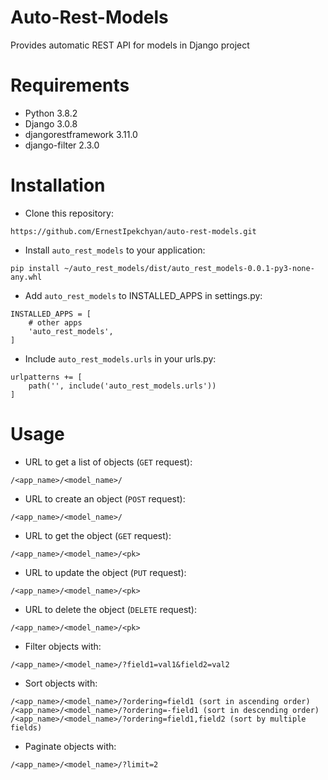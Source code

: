 # Auto-Rest-Models
Provides automatic REST API for models in Django project

# Requirements
- Python 3.8.2
- Django 3.0.8
- djangorestframework 3.11.0
- django-filter 2.3.0

# Installation
- Clone this repository:

```
https://github.com/ErnestIpekchyan/auto-rest-models.git
```

- Install `auto_rest_models` to your application:

```
pip install ~/auto_rest_models/dist/auto_rest_models-0.0.1-py3-none-any.whl
```

- Add `auto_rest_models` to INSTALLED_APPS in settings.py:

```
INSTALLED_APPS = [
    # other apps
    'auto_rest_models',
]
```

- Include `auto_rest_models.urls` in your urls.py:

```
urlpatterns += [
    path('', include('auto_rest_models.urls'))
]
```

# Usage

- URL to get a list of objects (`GET` request):

```
/<app_name>/<model_name>/
```

- URL to create an object (`POST` request):

```
/<app_name>/<model_name>/
```

- URL to get the object (`GET` request):

```
/<app_name>/<model_name>/<pk>
```

- URL to update the object (`PUT` request):

```
/<app_name>/<model_name>/<pk>
```

- URL to delete the object (`DELETE` request):

```
/<app_name>/<model_name>/<pk>
```

- Filter objects with:

```
/<app_name>/<model_name>/?field1=val1&field2=val2
```

- Sort objects with:

```
/<app_name>/<model_name>/?ordering=field1 (sort in ascending order)
/<app_name>/<model_name>/?ordering=-field1 (sort in descending order)
/<app_name>/<model_name>/?ordering=field1,field2 (sort by multiple fields)
```

- Paginate objects with:

```
/<app_name>/<model_name>/?limit=2
```